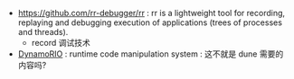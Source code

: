 - https://github.com/rr-debugger/rr : rr is a lightweight tool for recording, replaying and debugging execution of applications (trees of processes and threads).
    - record 调试技术
- [DynamoRIO](https://github.com/DynamoRIO/dynamorio) : runtime code manipulation system  : 这不就是 dune 需要的内容吗?
